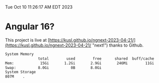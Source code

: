 Tue Oct 10 11:26:17 AM EDT 2023

# Angular 16?


This project is live at [https://kusl.github.io/ngnext-2023-04-21/](https://kusl.github.io/ngnext-2023-04-21/ "next!") thanks to Github.

```bash
System Memory
               total        used        free      shared  buff/cache   available
Mem:            15Gi       1.2Gi       2.9Gi       246Mi        11Gi        13Gi
Swap:          8.0Gi          0B       8.0Gi
System Storage
807M	.
```
